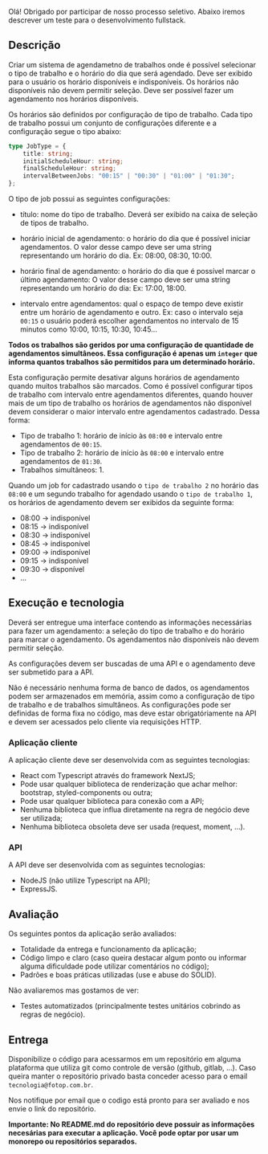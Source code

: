 Olá! Obrigado por participar de nosso processo seletivo. Abaixo iremos descrever um teste para o desenvolvimento fullstack.

## Descrição

Criar um sistema de agendametno de trabalhos onde é possível selecionar o tipo de trabalho e o horário do dia que será agendado. Deve ser exibido para o usuário os horário disponíveis e indisponíveis. Os horários não disponíveis não devem permitir seleção. Deve ser possível fazer um agendamento nos horários disponíveis.

Os horários são definidos por configuração de tipo de trabalho. Cada tipo de trabalho possui um conjunto de configurações diferente e a configuração segue o tipo abaixo:

```typescript
type JobType = {
    title: string;
    initialScheduleHour: string;
    finalScheduleHour: string;
    intervalBetweenJobs: "00:15" | "00:30" | "01:00" | "01:30";
};
```

O tipo de job possui as seguintes configurações:

- título: nome do tipo de trabalho. Deverá ser exibido na caixa de seleção de tipos de trabalho.

- horário inicial de agendamento: o horário do dia que é possível iniciar agendamentos. O valor desse campo deve ser uma string representando um horário do dia. Ex: 08:00, 08:30, 10:00.

- horário final de agendamento: o horário do dia que é possível marcar o último agendamento: O valor desse campo deve ser uma string representando um horário do dia: Ex: 17:00, 18:00.

- intervalo entre agendamentos: qual o espaço de tempo deve existir entre um horário de agendamento e outro. Ex: caso o intervalo seja `00:15` o usuário poderá escolher agendamentos no intervalo de 15 minutos como 10:00, 10:15, 10:30, 10:45...

**Todos os trabalhos são geridos por uma configuração de quantidade de agendamentos simultâneos. Essa configuração é apenas um `integer` que informa quantos trabalhos são permitidos para um determinado horário.**

Esta configuração permite desativar alguns horários de agendamento quando muitos trabalhos são marcados. Como é possível configurar tipos de trabalho com intervalo entre agendamentos diferentes, quando houver mais de um tipo de trabalho os horários de agendamentos não disponível devem considerar o maior intervalo entre agendamentos cadastrado. Dessa forma:

- Tipo de trabalho 1: horário de início às `08:00` e intervalo entre agendamentos de `00:15`.
- Tipo de trabalho 2: horário de início às `08:00` e intervalo entre agendamentos de `01:30`.
- Trabalhos simultâneos: 1.

Quando um job for cadastrado usando o `tipo de trabalho 2` no horário das `08:00` e um segundo trabalho for agendado usando o `tipo de trabalho 1`, os horários de agendamento devem ser exibidos da seguinte forma:

- 08:00 -> indisponível
- 08:15 -> indisponível
- 08:30 -> indisponível
- 08:45 -> indisponível
- 09:00 -> indisponível
- 09:15 -> indisponível
- 09:30 -> disponível
- ...

## Execução e tecnologia
Deverá ser entregue uma interface contendo as informações necessárias para fazer um agendamento: a seleção do tipo de trabalho e do horário para marcar o agendamento. Os agendamentos não disponíveis não devem permitir seleção.

As configurações devem ser buscadas de uma API e o agendamento deve ser submetido para a API.

Não é necessário nenhuma forma de banco de dados, os agendamentos podem ser armazenados em memória, assim como a configuração de tipo de trabalho e de trabalhos simultâneos. As configurações pode ser definidas de forma fixa no código, mas deve estar obrigatóriamente na API e devem ser acessados pelo cliente via requisições HTTP.

### Aplicação cliente
A aplicação cliente deve ser desenvolvida com as seguintes tecnologias:

- React com Typescript através do framework NextJS;
- Pode usar qualquer biblioteca de renderização que achar melhor: bootstrap, styled-components ou outra;
- Pode usar qualquer biblioteca para conexão com a API;
- Nenhuma biblioteca que influa diretamente na regra de negócio deve ser utilizada;
- Nenhuma biblioteca obsoleta deve ser usada (request, moment, ...).

### API
A API deve ser desenvolvida com as seguintes tecnologias:

- NodeJS (não utilize Typescript na API);
- ExpressJS.

## Avaliação
Os seguintes pontos da aplicação serão avaliados:

- Totalidade da entrega e funcionamento da aplicação;
- Código limpo e claro (caso queira destacar algum ponto ou informar alguma dificuldade pode utilizar comentários no código);
- Padrões e boas práticas utilizadas (use e abuse do SOLID).

Não avaliaremos mas gostamos de ver:
- Testes automatizados (principalmente testes unitários cobrindo as regras de negócio).

## Entrega
Disponibilize o código para acessarmos em um repositório em alguma plataforma que utiliza git como controle de versão (github, gitlab, ...). Caso queira manter o repositório privado basta conceder acesso para o email `tecnologia@fotop.com.br`.

Nos notifique por email que o codigo está pronto para ser avaliado e nos envie o link do repositório.

**Importante: No README.md do repositório deve possuir as informações necesárias para executar a aplicação. Você pode optar por usar um monorepo ou repositórios separados.** 
